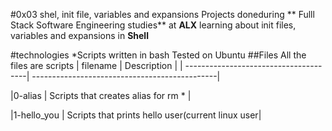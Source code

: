#0x03 shel, init file, variables and expansions
Projects doneduring ** Fulll Stack Software Engineering studies** at **ALX**
learning about init files, variables and expansions in **Shell**

#technologies
*Scripts written in bash
Tested on Ubuntu
##Files
All the files are scripts
| filename				| Description					|
| --------------------------------------| ----------------------------------------------|

|0-alias				| Scripts that creates alias for rm *		|

|1-hello_you				| Scripts that prints hello user(current linux user|
